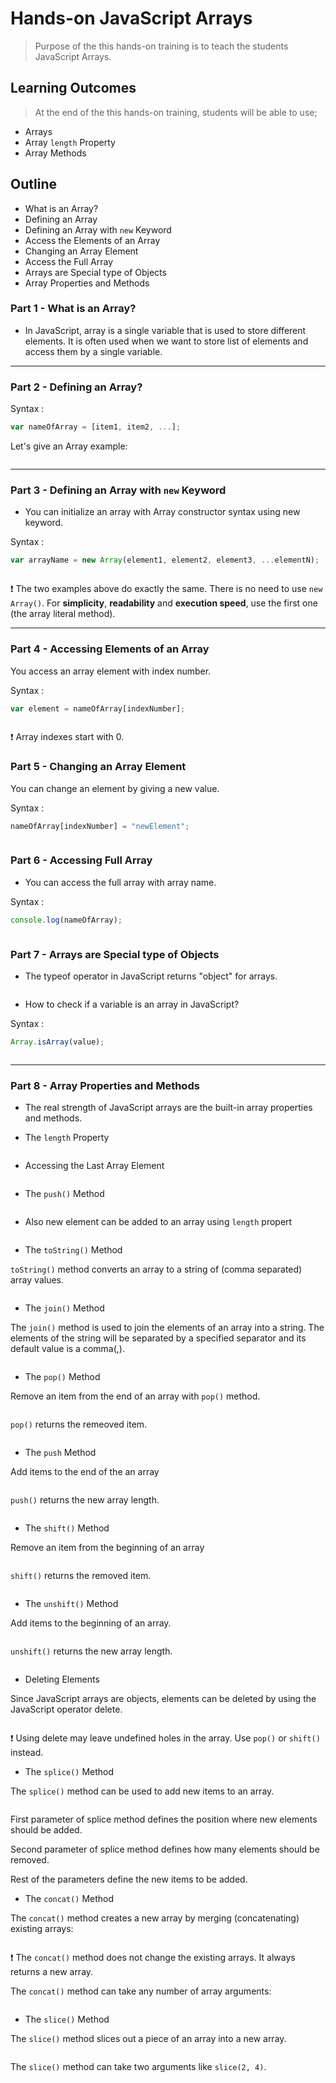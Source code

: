# Hands-on JavaScript Arrays

> Purpose of the this hands-on training is to teach the students JavaScript Arrays.

## Learning Outcomes

> At the end of the this hands-on training, students will be able to use;

- Arrays
- Array `length` Property
- Array Methods

## Outline

- What is an Array?
- Defining an Array
- Defining an Array with `new` Keyword
- Access the Elements of an Array
- Changing an Array Element
- Access the Full Array
- Arrays are Special type of Objects
- Array Properties and Methods

### Part 1 - What is an Array?

- In JavaScript, array is a single variable that is used to store different elements. It is often used when we want to store list of elements and access them by a single variable.

---

### Part 2 - Defining an Array?

Syntax :

```js
var nameOfArray = [item1, item2, ...];
```

Let's give an Array example:

```js

```

---

### Part 3 - Defining an Array with `new` Keyword

- You can initialize an array with Array constructor syntax using new keyword.

Syntax :

```js
var arrayName = new Array(element1, element2, element3, ...elementN);
```

```js

```

❗ The two examples above do exactly the same. There is no need to use `new Array()`. For **simplicity**, **readability** and **execution speed**, use the first one (the array literal method).

---

### Part 4 - Accessing Elements of an Array

You access an array element with index number.

Syntax :

```js
var element = nameOfArray[indexNumber];
```

```js

```

❗ Array indexes start with 0.

### Part 5 - Changing an Array Element

You can change an element by giving a new value.

Syntax :

```js
nameOfArray[indexNumber] = "newElement";
```

```js

```

### Part 6 - Accessing Full Array

- You can access the full array with array name.

Syntax :

```js
console.log(nameOfArray);
```

```js

```

### Part 7 - Arrays are Special type of Objects

- The typeof operator in JavaScript returns "object" for arrays.

```js

```

- How to check if a variable is an array in JavaScript?

Syntax :

```js
Array.isArray(value);
```

```js

```

---

### Part 8 - Array Properties and Methods

- The real strength of JavaScript arrays are the built-in array properties and methods.

- The `length` Property

```js

```

- Accessing the Last Array Element

```js

```

- The `push()` Method

```js

```

- Also new element can be added to an array using `length` propert

```js

```

- The `toString()` Method

`toString()` method converts an array to a string of (comma separated) array values.

```js

```

- The `join()` Method

The `join()` method is used to join the elements of an array into a string. The elements of the string will be separated by a specified separator and its default value is a comma(,).

```js

```

- The `pop()` Method

Remove an item from the end of an array with `pop()` method.

```js

```

`pop()` returns the remeoved item.

```js

```

- The `push` Method

Add items to the end of the an array

```js

```

`push()` returns the new array length.

```js

```

- The `shift()` Method

Remove an item from the beginning of an array

```js

```

`shift()` returns the removed item.

```js

```

- The `unshift()` Method

Add items to the beginning of an array.

```js

```

`unshift()` returns the new array length.

```js

```

- Deleting Elements

Since JavaScript arrays are objects, elements can be deleted by using the JavaScript operator delete.

```js

```

❗ Using delete may leave undefined holes in the array. Use `pop()` or `shift()` instead.

- The `splice()` Method

The `splice()` method can be used to add new items to an array.

```js

```

First parameter of splice method defines the position where new elements should be added.

Second parameter of splice method defines how many elements should be removed.

Rest of the parameters define the new items to be added.

- The `concat()` Method

The `concat()` method creates a new array by merging (concatenating) existing arrays:

```js

```

❗ The `concat()` method does not change the existing arrays. It always returns a new array.

The `concat()` method can take any number of array arguments:

```js

```

- The `slice()` Method

The `slice()` method slices out a piece of an array into a new array.

```js

```

The `slice()` method can take two arguments like `slice(2, 4)`.

```js

```
